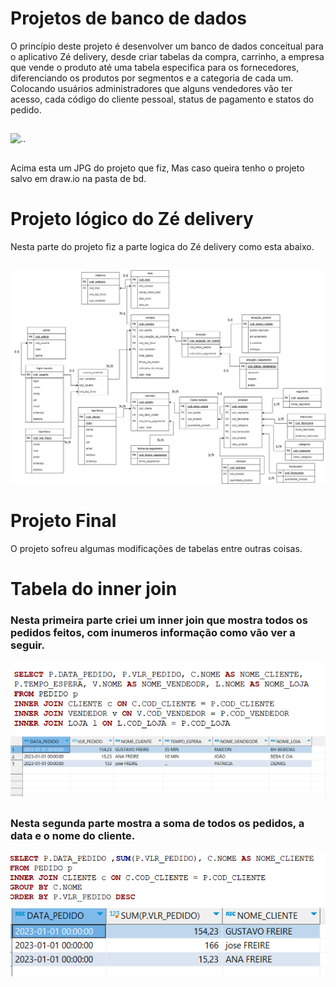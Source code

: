 # Projetos de banco de dados


O princípio deste projeto é desenvolver um banco de dados conceitual para o aplicativo Zé delivery, desde criar tabelas da compra, carrinho, a empresa que vende o produto até uma tabela especifica para os fornecedores, diferenciando os produtos por segmentos e a categoria de cada um.
Colocando usuários administradores que alguns vendedores vão ter acesso, cada código do cliente pessoal, status de pagamento e statos do pedido.

##


![..](zeDelivery/zédelivery.drawio.png)

##

Acima esta um JPG do projeto que fiz, Mas caso queira tenho o projeto salvo em draw.io na pasta de bd.
##

# Projeto lógico do Zé delivery

Nesta parte do projeto fiz a parte logica do Zé delivery como esta abaixo. 

##

![..](zeDelivery/zeDeliveryLogico.drawio.png)


##

# Projeto Final 

O projeto sofreu algumas modificações de tabelas entre outras coisas.
# Tabela do inner join
### Nesta primeira parte criei um inner join que mostra todos os pedidos feitos, com inumeros informação como vão ver a seguir.
![..](innerjoin1.png)
![..](tabelainnejoin1.png)
##

### Nesta segunda parte mostra a soma de todos os pedidos, a data e o nome do cliente.
![..](innerjoin2.png)
![..](tabelainnejoin2.png)
##
